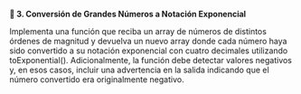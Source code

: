 <strong>📌 3. Conversión de Grandes Números a Notación Exponencial</strong>

Implementa una función que reciba un array de números de distintos órdenes de magnitud y devuelva un nuevo array donde cada número haya sido convertido a su notación exponencial con cuatro decimales utilizando toExponential(). Adicionalmente, la función debe detectar valores negativos y, en esos casos, incluir una advertencia en la salida indicando que el número convertido era originalmente negativo.
